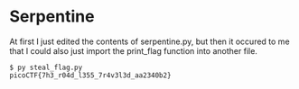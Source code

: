 # Serpentine

At first I just edited the contents of serpentine.py,
but then it occured to me that I could also just import the print_flag function into another file.

```shell
$ py steal_flag.py 
picoCTF{7h3_r04d_l355_7r4v3l3d_aa2340b2}
```
